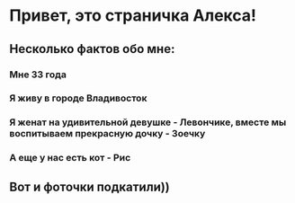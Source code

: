 # Привет, это страничка Алекса!

## Несколько фактов обо мне:
### Мне 33 года
### Я живу в городе Владивосток
### Я женат на удивительной девушке - Левончике, вместе мы воспитываем прекрасную дочку - Зоечку
### А еще у нас есть кот - Рис

## Вот и фоточки подкатили))

